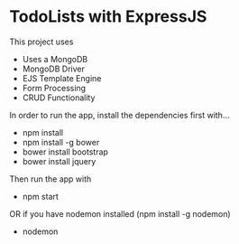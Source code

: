 # TodoLists with ExpressJS


This project uses
- Uses a MongoDB
- MongoDB Driver
- EJS Template Engine
- Form Processing
- CRUD Functionality


In order to run the app, install the dependencies first with...
- npm install
- npm install -g bower
 - bower install bootstrap
 - bower install jquery

Then run the app with
- npm start

OR if you have nodemon installed (npm install -g nodemon)
- nodemon
